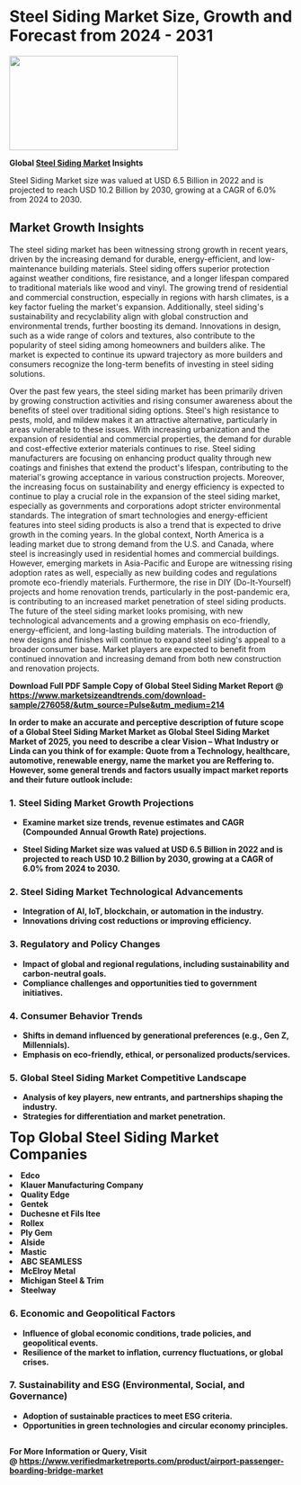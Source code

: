 <H1>Steel Siding Market Size, Growth and Forecast from 2024 - 2031</H1><img class="aligncenter size-medium wp-image-584254" src="https://thirdeyenews.in/wp-content/uploads/2024/09/Global-Market-Research-300x168.jpeg" alt="" width="300" height="168" /><p><strong>Global&nbsp;<a href="https://www.marketsizeandtrends.com/download-sample/276058/&amp;utm_source=Pulse&amp;utm_medium=214">Steel Siding Market</a> Insights</strong></p><p>Steel Siding Market size was valued at USD 6.5 Billion in 2022 and is projected to reach USD 10.2 Billion by 2030, growing at a CAGR of 6.0% from 2024 to 2030.</p><p><h2>Market Growth Insights</h2> <p>The steel siding market has been witnessing strong growth in recent years, driven by the increasing demand for durable, energy-efficient, and low-maintenance building materials. Steel siding offers superior protection against weather conditions, fire resistance, and a longer lifespan compared to traditional materials like wood and vinyl. The growing trend of residential and commercial construction, especially in regions with harsh climates, is a key factor fueling the market's expansion. Additionally, steel siding's sustainability and recyclability align with global construction and environmental trends, further boosting its demand. Innovations in design, such as a wide range of colors and textures, also contribute to the popularity of steel siding among homeowners and builders alike. The market is expected to continue its upward trajectory as more builders and consumers recognize the long-term benefits of investing in steel siding solutions.</p> <p><strong></strong></p> <p>Over the past few years, the steel siding market has been primarily driven by growing construction activities and rising consumer awareness about the benefits of steel over traditional siding options. Steel's high resistance to pests, mold, and mildew makes it an attractive alternative, particularly in areas vulnerable to these issues. With increasing urbanization and the expansion of residential and commercial properties, the demand for durable and cost-effective exterior materials continues to rise. Steel siding manufacturers are focusing on enhancing product quality through new coatings and finishes that extend the product's lifespan, contributing to the material's growing acceptance in various construction projects. Moreover, the increasing focus on sustainability and energy efficiency is expected to continue to play a crucial role in the expansion of the steel siding market, especially as governments and corporations adopt stricter environmental standards. The integration of smart technologies and energy-efficient features into steel siding products is also a trend that is expected to drive growth in the coming years. In the global context, North America is a leading market due to strong demand from the U.S. and Canada, where steel is increasingly used in residential homes and commercial buildings. However, emerging markets in Asia-Pacific and Europe are witnessing rising adoption rates as well, especially as new building codes and regulations promote eco-friendly materials. Furthermore, the rise in DIY (Do-It-Yourself) projects and home renovation trends, particularly in the post-pandemic era, is contributing to an increased market penetration of steel siding products. The future of the steel siding market looks promising, with new technological advancements and a growing emphasis on eco-friendly, energy-efficient, and long-lasting building materials. The introduction of new designs and finishes will continue to expand steel siding's appeal to a broader consumer base. Market players are expected to benefit from continued innovation and increasing demand from both new construction and renovation projects. <p><strong></p><p><span class=""><strong>Download Full PDF Sample Copy of Global Steel Siding Market Report</strong> @ <a href="https://www.marketsizeandtrends.com/download-sample/276058/&amp;utm_source=Pulse&amp;utm_medium=214" target="_blank">https://www.marketsizeandtrends.com/download-sample/276058/&amp;utm_source=Pulse&amp;utm_medium=214</a></span></p><p>In order to make an accurate and perceptive description of future scope of a Global&nbsp;Steel Siding Market Market as Global&nbsp;Steel Siding Market Market of 2025, you need to describe a clear Vision &ndash; What Industry or Linda can you think of for example: Quote from a Technology, healthcare, automotive, renewable energy, name the market you are Reffering to. However, some general trends and factors usually impact market reports and their future outlook include:</p><h3>1.&nbsp;<strong>Steel Siding Market Growth Projections</strong></h3><ul><li>Examine market size trends, revenue estimates and CAGR (Compounded Annual Growth Rate) projections.</li><li><p>Steel Siding Market size was valued at USD 6.5 Billion in 2022 and is projected to reach USD 10.2 Billion by 2030, growing at a CAGR of 6.0% from 2024 to 2030.</p></li></ul><h3>2.&nbsp;<strong>Steel Siding Market Technological Advancements</strong></h3><ul><li>Integration of AI, IoT, blockchain, or automation in the industry.</li><li>Innovations driving cost reductions or improving efficiency.</li></ul><h3>3.&nbsp;<strong>Regulatory and Policy Changes</strong></h3><ul><li>Impact of global and regional regulations, including sustainability and carbon-neutral goals.</li><li>Compliance challenges and opportunities tied to government initiatives.</li></ul><h3>4.&nbsp;<strong>Consumer Behavior Trends</strong></h3><ul><li>Shifts in demand influenced by generational preferences (e.g., Gen Z, Millennials).</li><li>Emphasis on eco-friendly, ethical, or personalized products/services.</li></ul><h3>5.&nbsp;<strong>Global Steel Siding Market Competitive Landscape</strong></h3><ul><li>Analysis of key players, new entrants, and partnerships shaping the industry.</li><li>Strategies for differentiation and market penetration.</li></ul><p data-pm-slice="1 1 []"><span style="color: inherit; font-family: inherit; font-size: 25px;">Top Global Steel Siding Market Companies</span></p><div class="" data-test-id=""><p><li>Edco</li><li> Klauer Manufacturing Company</li><li> Quality Edge</li><li> Gentek</li><li> Duchesne et Fils ltee</li><li> Rollex</li><li> Ply Gem</li><li> Alside</li><li> Mastic</li><li> ABC SEAMLESS</li><li> McElroy Metal</li><li> Michigan Steel & Trim</li><li> Steelway</li></p></div><h3>6.&nbsp;<strong>Economic and Geopolitical Factors</strong></h3><ul><li>Influence of global economic conditions, trade policies, and geopolitical events.</li><li>Resilience of the market to inflation, currency fluctuations, or global crises.</li></ul><h3>7.&nbsp;<strong>Sustainability and ESG (Environmental, Social, and Governance)</strong></h3><ul><li>Adoption of sustainable practices to meet ESG criteria.</li><li>Opportunities in green technologies and circular economy principles.</li></ul><h2><strong style="font-size: 14px;">For More Information or Query, Visit @&nbsp;</strong><a style="background-color: #ffffff; font-size: 14px;" href="https://www.marketsizeandtrends.com/report/steel-siding-market/" target="_blank">https://www.verifiedmarketreports.com/product/airport-passenger-boarding-bridge-market</a></h2>
